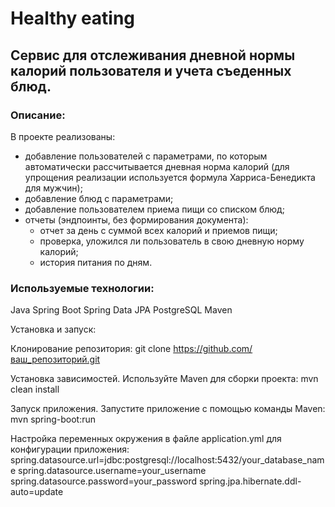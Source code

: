 # Healthy eating

## Сервис для отслеживания дневной нормы калорий пользователя и учета съеденных блюд.

### Описание: 
В проекте реализованы:
- добавление пользователей с параметрами, по которым автоматически рассчитывается дневная норма калорий (для упрощения реализации используется формула Харриса-Бенедикта для мужчин);
- добавление блюд с параметрами;
- добавление пользователем приема пищи со списком блюд;
- отчеты (эндпоинты, без формирования документа):
  - отчет за день с суммой всех калорий и приемов пищи;
  - проверка, уложился ли пользователь в свою дневную норму калорий;
  - история питания по дням.

### Используемые технологии: 
Java
Spring Boot
Spring Data JPA
PostgreSQL
Maven

Установка и запуск:

Клонирование репозитория:
git clone https://github.com/ваш_репозиторий.git

Установка зависимостей. Используйте Maven для сборки проекта:
mvn clean install

Запуск приложения. Запустите приложение с помощью команды Maven:
mvn spring-boot:run

Настройка переменных окружения в файле application.yml для конфигурации приложения:
spring.datasource.url=jdbc:postgresql://localhost:5432/your_database_name
spring.datasource.username=your_username
spring.datasource.password=your_password
spring.jpa.hibernate.ddl-auto=update
